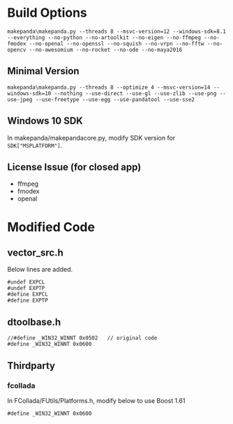 # Build Options
```
makepanda\makepanda.py --threads 8 --msvc-version=12 --windows-sdk=8.1 --everything --no-python --no-artoolkit --no-eigen --no-ffmpeg --no-fmodex --no-openal --no-openssl --no-squish --no-vrpn --no-fftw --no-opencv --no-awesomium --no-rocket --no-ode --no-maya2016
```

## Minimal Version
```
makepanda\makepanda.py --threads 8 --optimize 4 --msvc-version=14 --windows-sdk=10 --nothing --use-direct --use-gl --use-zlib --use-png --use-jpeg --use-freetype --use-egg --use-pandatool --use-sse2
```

## Windows 10 SDK
In makepanda/makepandacore.py, modify SDK version for `SDK["MSPLATFORM"]`.


## License Issue (for closed app)
* ffmpeg
* fmodex
* openal



# Modified Code
## vector_src.h
Below lines are added.
```
#undef EXPCL
#undef EXPTP
#define EXPCL
#define EXPTP
```

## dtoolbase.h
```
//#define _WIN32_WINNT 0x0502   // original code
#define _WIN32_WINNT 0x0600
```

## Thirdparty
### fcollada
In FCollada/FUtils/Platforms.h, modify below to use Boost 1.61
```
#define _WIN32_WINNT 0x0600
```
